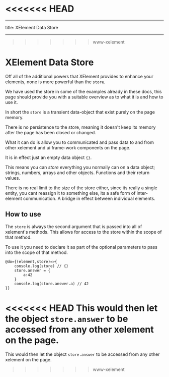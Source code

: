 <<<<<<< HEAD
=======
---
title: XElement Data Store



---

>>>>>>> www-xelement
# XElement Data Store

Off all of the additional powers that XElement provides to enhance your elements, none is more powerful than the `store`.

We have used the store in some of the examples already in these docs, this page should provide you with a suitable overview as to what it is and how to use it.

In short the `store` is a transient data-object that exist purely on the page memory.

There is no persistence to the store, meaning it doesn't keep its memory after the page has been closed or changed.

What it can do is allow you to communicated and pass data to and from other xelement and ui frame-work components on the page.

It is in effect just an empty data object `{}`.

This means you can *store* everything you normally can on a data object; strings, numbers, arrays and other objects. Functions and their return values.

There is no real limit to the size of the store either, since its really a single entity, you cant reassign it to something else, its a safe form of inter-element communication. A bridge in effect between individual elements.

## How to use

The `store` is always the second argument that is passed into all of xelement's methods. This allows for access to the store within the scope of that method.

To use it you need to declare it as part of the optional parameters to pass into the scope of that method.

```astro
@do={(element,store)=>{
    console.log(store) // {}
    store.answer = {
        a:42
    }
    console.log(store.answer.a) // 42
}}
```

<<<<<<< HEAD
This would then let the object `store.answer` to be accessed from any other xelement on the page.
=======
This would then let the object `store.answer` to be accessed from any other xelement on the page.

>>>>>>> www-xelement
